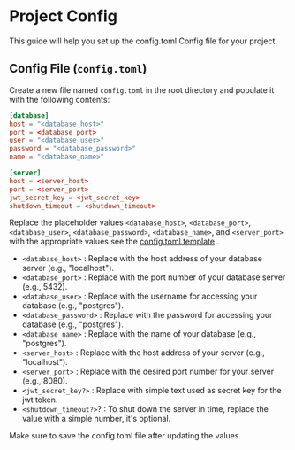# Project Config

This guide will help you set up the config.toml Config file for your project.

## Config File (`config.toml`)

Create a new file named `config.toml` in the root directory and populate it with the following contents:

```toml
[database]
host = "<database_host>"
port = <database_port>
user = "<database_user>"
password = "<database_password>"
name = "<database_name>"

[server]
host = <server_host>
port = <server_port>
jwt_secret_key = <jwt_secret_key>
shutdown_timeout = <shutdown_timeout>
```

Replace the placeholder values `<database_host>`, `<database_port>`, `<database_user>`, `<database_password>`, `<database_name>`, and `<server_port>` with the appropriate values see the [config.toml.template](../config.toml.template) .

- `<database_host>`         : Replace with the host address of your database server (e.g., "localhost").
- `<database_port>`         : Replace with the port number of your database server (e.g., 5432).
- `<database_user>`         : Replace with the username for accessing your database (e.g., "postgres").
- `<database_password>`     : Replace with the password for accessing your database (e.g., "postgres").
- `<database_name>`         : Replace with the name of your database (e.g., "postgres").
- `<server_host>`           : Replace with the host address of your server (e.g., "localhost").
- `<server_port>`           : Replace with the desired port number for your server (e.g., 8080).
- `<jwt_secret_key?>`       : Replace with simple text used as secret key for the jwt token.
- `<shutdown_timeout?>`?     : To shut down the server in time, replace the value with a simple number, it's optional.

Make sure to save the config.toml file after updating the values.
